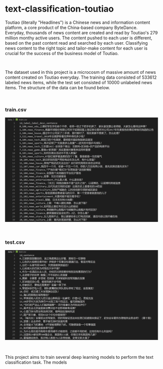 # text-classification-toutiao

Toutiao (literally "Headlines") is a Chinese news and information content platform, a core product of the China-based company ByteDance. Everyday, thousands of news content are created and read by Toutiao's 279 million monthy active users. The content pushed to each user is different, based on the past content read and searched by each user. Classifying news content to the right topic and tailor-make content for each user is crucial for the success of the business model of Toutiao. 

<br />

The dataset used in this project is a microcosm of massive amount of news content created on Toutiao everyday. The training data consisted of 533612 labeled news items, while the test set consisted of 10000 unlabeled news items. The structure of the data can be found below.

<br />

### train.csv
![](train.png)

<br />

### test.csv
![](test.png)

<br />

This project aims to train several deep learning models to perform the text classification task. The models 